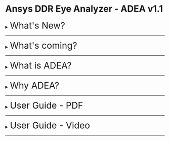 # Ansys DDR Eye Analyzer - ADEA v1.1



<!-- ![Main GUI](./Resources/fig/main_GUI.bmp) -->
<details>
<summary><span style="font-size:200%"> What's New? </span></summary>

<blockquote>

<details>
<summary><span style="font-size:200%"> v1.0.1 </span></summary>

>   #### The process for choosing a version of Ansys Electronics Desktop(AEDT) has been modified.
>   * ##### v1.0 : AEDT executes in a specific version with reference to environmental variables.
>   * ##### v1.0.1 : The version of AEDT can be selected using 'Version Selection' window.
>   ![ex_screenshot](./Resources/fig/v1p0p1.png)
</details>

<details>
<summary><span style="font-size:200%"> v1.1 </span></summary>

>   #### Exporting IBIS optimization results to an Excel report has been updated.
>   ![ex_screenshot](./Resources/fig/v1p1.gif)

</details>

</blockquote>
</details>

---
<details>
<summary><span style="font-size:200%"> What's coming? </span></summary>

</details>

---
<details>
<summary><span style="font-size:200%"> What is ADEA? </span></summary>

>### A new Solution for DDR analysis by Ansys Korea.
>![ex_screenshot](./Resources/fig/ADEA_Intro.png)
</details>

---
<details>
<summary><span style="font-size:200%"> Why ADEA? </span></summary>

<blockquote>
<details>
<summary><span style="font-size:200%"> 1. Easy </span></summary>

>   * ### Pre-defined User Configurations
>   * ### Pre-defined DDR Specifications
>   * ### Automatic Net Classification & Target Net Assign Algorithm
>   * ### Selective Verification Process
>   ![ex_screenshot](./Resources/fig/easy.png)
</details>
</blockquote>

<blockquote>
<details>
<summary><span style="font-size:200%"> 2. Simple </span></summary>

>   * ### One-Click Verification Process
>   ![ex_screenshot](./Resources/fig/simple.png)
</details>
</blockquote>

<blockquote>
<details>
<summary><span style="font-size:200%"> 3. Customizable </span></summary>

>   * ### Customziable Verification Algorithm & Process
>   * ### Customziable Final Report (Excel, HTML, etc.)
>   ![ex_screenshot](./Resources/fig/customizable.png)
</details>
</blockquote>
</details>

---
<details>
<summary><span style="font-size:200%"> User Guide - PDF </span></summary>

> ### [Quick Guide (EN) - PDF](./Resources/help/Quick_Guide_EN.pdf)
> ### [User Guide (EN) - PDF](./Resources/help/User_Guide_EN.pdf)
> ### [Quick Guide (KO) - PDF](./Resources/help/Quick_Guide_KO.pdf)
> ### [User Guide (KO) - PDF](./Resources/help/User_Guide_KO.pdf)
</details>

---
<details>
<summary><span style="font-size:200%"> User Guide - Video </span></summary>

> * ### [Getting Start with AEDA](http://www.rfdh.com/pds/adea/Getting_Start_with_ADEA.mp4)
> * ### [Quick Guide for DQ Eye Analyze](http://www.rfdh.com/pds/adea/Quick_Guide_for_DQ_Eye_Analyze.mp4)
> * ### Quick Guide for IBIS Optimization
> ---
> * ### [Problem in Running ADEA](http://www.rfdh.com/pds/adea/Problem_in_Running_ADEA.mp4)
> * ### Select Version of Ansys Electronics Desktop
> * ### What is Deifnition File?
>   > * ### Modify and/or Add DDR Specifications
>   > * ### Automatic Net Classifications
>   > * ### Automatic IBIS Identification
> * ### What is Configuration File?
> * ### Analyze with 'Analyze Group'
</details>

---
<!-- ## History
> ### [v0.5.1] - '22.08.06
>>- ##### Eye 계측 Algorithm Classic Version(VB) 으로 변경 후, Excel report 생성 bug 수정
>>- ##### Resource 폴더 정리
>>- ##### 예제 Archive file 추가
>>- ##### CSV input disable

> ### [v0.5.2] - '22.08.07
>>- ##### Excel report format 변경
>>- ##### Jitter, Jitter_RMS 열 삭제
>>- ##### Width & Margin UI 단위 열 추가

> ### [v0.5.3] - '22.08.08
>>- ##### IBIS bug fix    
>>- ##### Show result window for each IBIS cases

> ### [v0.6] - '22.08.09
>>- ##### Release to SEC

> ### [v0.6.1] - '22.08.12
>>- ##### Modify IBIS Optimization example (buffer -> pin import)
>>- ##### Bug fix for IBIS New & pin import case

> ### [v0.6.2] - '22.08.24
>>- ##### IBIS Model check시 sim case 바로 반영되지 않던 문제 수정
>>- ##### IBIS Model refresh button click시 sim case 초기화 되지 않던 문제 수정
>>- ##### IBIS Run Click시 초기화 문제 수정
>>- ##### Tx/Rx 같은 *.ibs file 사용 Case update
>>- ##### IBIS form resize event update
>>- ##### Automatic data-rate detect algorithm are updated

> ### [v0.6.3] - '22.08.30
>>- ##### 이전 IBIS 형식으로 작성된 Schematic에서도 IBIS opt. 동작하도록 update.
>>- ##### 이전 IBIS 형식의 예제 Schematic update (LPDDR4_2133_IBIS_Example_for_Old_IBIS.aedtz)

> ### [v0.6.4] - '22.09.01
>>- ##### 예제 Archive file 재정비
>>- ##### 자동 Datarate 입력 기능 Disable
>>- ##### QC Routine 및 QC 결과표 작성

> ### [v0.6.5] - '22.09.16
>>- ##### 연속 해석 진행시, 이전 해석에서 설정했던 Report Export option이 초기화 되지 않는 문제 수정.
>>- ##### IBIS opt. 해석 진행 후, detailed report창에서 report export할 수 없도록 수정 -> 대신 전체 optimization 결과를 export할 수 있도록 update할 예정임.
>>- ##### IBIS opt. 해석 전 또는 해석 후 result 버튼 click하면 error 발생하던 문제 수정
>>- ##### Analysis Group 설정 하고 Eye 해석 진행 후, IBIS opt. 해석 진행하면 결과가 grouping되어 보이던 문제 수정
>>- ##### IBIS opt. 연속 수행하면, AEDT에서 Sim case가 누적되어 해석되던 문제 수정
>>- ##### Input file을 load 한 뒤, 새로운 file을 load 하려다 cancel 하면, 기존 입력되어 있던 design name이 삭제되던 현상 수정.
>>- ##### v0.6.5 기준 한글 + 영문 User manual, Quick Guide, Readme.md, Readme.html update.
>>- ##### GUI 에서 About ADEA Menu 다시 활성화 함.
	
> ### [v1.0] - '22.09.16
>>- ##### Release ADEA v1.0.

> ### [v1.0.1] - '22.09.26
>>- ##### hotfix ADEA v1.0.1
>>- ##### AEDT 실행 version 선택을 환경 변수를 참고하던 기존의 방식에서,
>>- ##### 사용자의 입력을 받아 선택하도록 변경함.
>>- ##### 2020 R1 이상 version에서만 ADEA를 사용할 수 있도록 설정.
>>- ##### PC에 설치되지 않은 Version을 선택할 경우
>>- ##### 기본 앱 설정에 따라 AEDT가 실행되도록 업데이트 하였음.
>>- ##### Excel report exporting error가 중국어 문제로 의심되어, UTF-8 encoding script 추가함.

> ### [v1.1] - '22.09.30
>>- ##### feature/IBIS_report ADEA v1.1
>>- ##### IBIS optimization 해석 결과를 Excel로 export할 수 있도록 Update.
>>- ##### 각 Case별 worst case eye-diagram 그림 포함 기능 추가
-->